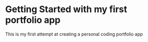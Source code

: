 # Getting Started with my first portfolio app
This is my first attempt at creating a personal coding portfolio app
